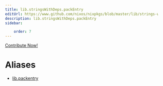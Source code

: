 ```yaml
---
title: lib.stringsWithDeps.packEntry
editUrl: https://www.github.com/nixos/nixpkgs/blob/master/lib/strings-with-deps.nix#L82C15
description: lib.stringsWithDeps.packEntry
sidebar:

    order: 7
---
```


<a href="https://www.github.com/nixos/nixpkgs/blob/master/lib/strings-with-deps.nix#L82C15">Contribute Now!</a>


# Aliases

- [lib.packentry](/nix-doc-comments/reference/lib/lib-packentry)


